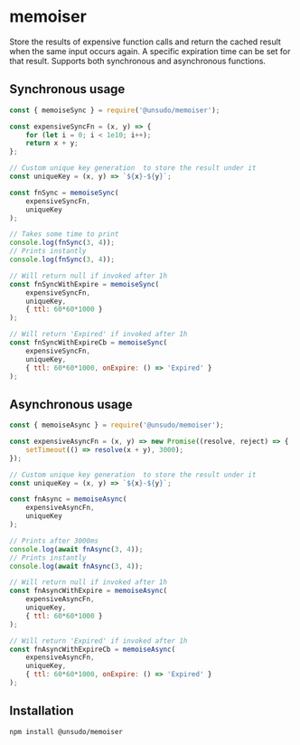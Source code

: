# memoiser

Store the results of expensive function calls and return the cached result when the same input occurs again. A specific expiration time can be set for that result. Supports both synchronous and asynchronous functions.


## Synchronous usage
```js
const { memoiseSync } = require('@unsudo/memoiser');

const expensiveSyncFn = (x, y) => {
    for (let i = 0; i < 1e10; i++);
    return x + y;
};

// Custom unique key generation  to store the result under it
const uniqueKey = (x, y) => `${x}-${y}`;

const fnSync = memoiseSync(
    expensiveSyncFn,
    uniqueKey
);

// Takes some time to print
console.log(fnSync(3, 4));
// Prints instantly
console.log(fnSync(3, 4));

// Will return null if invoked after 1h
const fnSyncWithExpire = memoiseSync(
    expensiveSyncFn,
    uniqueKey,
    { ttl: 60*60*1000 }
);

// Will return 'Expired' if invoked after 1h
const fnSyncWithExpireCb = memoiseSync(
    expensiveSyncFn,
    uniqueKey,
    { ttl: 60*60*1000, onExpire: () => 'Expired' }
);
```
## Asynchronous usage
```js
const { memoiseAsync } = require('@unsudo/memoiser');

const expensiveAsyncFn = (x, y) => new Promise((resolve, reject) => {
    setTimeout(() => resolve(x + y), 3000);
});

// Custom unique key generation  to store the result under it
const uniqueKey = (x, y) => `${x}-${y}`;

const fnAsync = memoiseAsync(
    expensiveAsyncFn,
    uniqueKey
);

// Prints after 3000ms
console.log(await fnAsync(3, 4));
// Prints instantly
console.log(await fnAsync(3, 4));

// Will return null if invoked after 1h
const fnAsyncWithExpire = memoiseAsync(
    expensiveAsyncFn,
    uniqueKey,
    { ttl: 60*60*1000 }
);

// Will return 'Expired' if invoked after 1h
const fnAsyncWithExpireCb = memoiseAsync(
    expensiveAsyncFn,
    uniqueKey,
    { ttl: 60*60*1000, onExpire: () => 'Expired' }
);

```
## Installation
```bash
npm install @unsudo/memoiser
```
